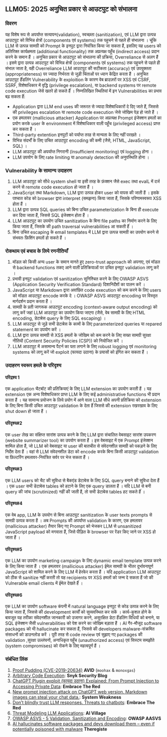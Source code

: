 ## LLM05: 2025 अनुचित प्रकार से आउटपुट को संभालना

### विवरण

यह विशेष रूप से अपर्याप्त सत्यापन(validation), स्वच्छता (sanitization), एवं LLM द्वारा उत्पन्न आउटपुट को विभिन्न क्षेत्रों (components एवं systems) तक पहुचने से पहले ही संभालना । चूंकि LLM से उत्पन्न सामग्री को Prompt के इनपुट द्वारा नियंत्रित किया जा सकता हैं, इसलिए यह users को अतिरिक्त कार्यक्षमता (additional functionality) तक अप्रत्यक्ष पहूँच (indirect access) प्रदान करने के समान हैं ।
अनुचित प्रकार से आउटपुट को संभालना
की प्रक्रिया, Overreliance से अलग हैं । इसमे द्वारा उत्पन्न आउटपुट को विभिन्न क्षेत्रों (components एवं systems) तक पहुचने से पहले ही संभाल जाता है, वही Overreliance LLM आउटपुट की सटीकता (accuracy) एवं उपयुक्तता (appropriateness) पर ज्यादा निर्भरता से जुड़ी चिंताओं पर ध्यान केंद्रित करता हैं ।
अनुचित आउटपुट हैंंडलिंग Vulnerability के exploition के कारण वेब ब्राउज़रों पर XSS एवं CSRF, SSRF, विशेषाधिकार में वृद्धि (privilege escalation), या backend systems पर remote code execution जेसे खतरे हो सकते हैंं ।
निम्नलिखित स्थितियां में इन Vulnerabilities का प्रभाव बढ़ सकता हैंं:
- Application द्वारा LLM end uses की जरूरत से ज्यादा विशेषाधिकारों दे दिए जाते हैं, जिससे की privileges escalation या remote code execution जेसे जोखिम पेड़ हो जाते हैं ।
- एक हमलावर (mallicious attacker) Application पर अप्रत्यक्ष Prompt इंजेक्शन हमलों का प्रयोग करके user के environment में विशेषाधिकार वाली पहूँच (privileged access) प्राप्त कर सकता हैं ।
- Third-party extention इनपुटों को पर्याप्त तरह से मान्यता के लिए नहीं परखते ।
- विभिन्न संदर्भों के लिए उचित आउटपुट encoding की कमी (जैसे, HTML, JavaScript, SQL) ।
- LLM आउटपुट की अपर्याप्त निगरानी (Insufficient monitoring) एवं logging होना ।
- LLM उपयोग के लिए rate limiting या anomaly detection की अनुपस्थिति होना ।

### Vulnerability के सामान्य उदाहरण

1. LLM आउटपुट को सीधे system shell या इसी तरह के फ़ंक्शन जैसे exec तथा evalL में दर्ज करने से remote code execution हो जाता हैं ।
2. JavaScript तथा Markdown, LLM द्वारा उत्पन्न होकर user को वापस की जाती हैं । इसके पश्चात कोड को browser द्वारा interpret (समझना) किया जाता हैं, जिसके परिणामस्वरूप XSS होता हैं ।
3. LLM द्वारा उत्पन्न SQL queries को बिना उचित parameterization के बिना ही execute कर दिया जाता हैं, जिससे SQL इंजेक्शन होता हैं ।
4. LLM आउटपुट का उपयोग उचित sanitization के बिना file paths का निर्माण करने के लिए किया जाता हैं, जिसके की path traversal vulnerabilities आ सकती हैंं ।
5. बिना उचित escaping के email templates में LLM द्वारा उत्पन्न सामग्री का उपयोग करने से संभवतः फ़िशिंग हमलों हो सकते हैं ।

### रोकथाम एवं बचाव के लिये रणनीतियाँ

1. मॉडल को किसी अन्य user के समान मानते हुए zero-trust approach को अपनाए, एवं मॉडल से backend functions तकए आने वाली प्रतिक्रियाओं पर उचित इनपुट validation लागू करें ।
2. प्रभावी इनपुट validation एवं sanitization सुनिश्चित करने के लिए OWASP ASVS (Application Security Verification Standard) दिशानिर्देशों का पालन करें ।
3. JavaScript या Markdown द्वारा अवांछित code execution को कम करने के लिए users को मॉडल आउटपुट encode करके दे । OWASP ASVS आउटपुट encoding पर विस्तृत मार्गदर्शन प्रदान करता हैं ।
4. सामग्री के प्रती जागरूक आउटपुट encoding (context-aware output encoding) को लागू करें जहां LLM आउटपुट का उपयोग किया जाएगा (जैसे, वेब सामग्री के लिए HTML encoding, डेटाबेस query के लिए SQL escaping) ।
5. LLM आउटपुट से जुड़े सभी डेटाबेस के कामों के लिए parameterized queries या repared statement का उपयोग करें ।
6. LLM द्वारा उत्पन्न सामग्री से XSS हमलों के जोखिम को कम करने के लिए सख्त सामग्री सुरक्षा नीतियों (Content Security Policies (CSP)) को नियोजित करें ।
7. LLM आउटपुट में असामान्य पैटर्न का पता लगाने के लिए robust logging एवं monitoring systems को लागू करें जो exploit (फायदा उठाना) के प्रयासों को इंगित कर सकता हैं ।

### उदाहरण स्वरूप हमले के परिदृश्य

#### परिद्रश्य 1
  एक application चैटबॉट की प्रतिक्रियाएं के लिए LLM extension का उपयोग करती हैं । यह extension एक अन्य विशेषाधिकार प्राप्त LLM के लिए कई administrative functions भी प्रदान करता हैं । यह सामान्य प्रयोजन के लिये प्रयोग में आने वाला LLM सीधे अपनी प्रतिक्रिया को extension के लिए बिना किसी उचित आउटपुट validation के देता हैंं जिससे की extension रखरखाव के लिए shut down हो जाता हैं ।
#### परिदृश्य#2
  एक user लेख का संक्षिप्त सारांश उत्पन्न करने के लिए LLM द्वारा संचालित वेबसाइट सारांश उपकरण (website summarizer tool) का उपयोग करता हैं । इस वेबसाइट में एक Prompt इंजेक्शन शामिल होता हैं, जो LLM को वेबसाइट या user की बातचीत से संवेदनशील सामग्री को पकड़ने के लिए निर्देश देता हैं । वहां से LLM संवेदनशील डेटा को encode करके बिना किसी आउटपुट validation या फ़िल्टरिंग हमलावर-नियंत्रित सर्वर पर भेज सकता हैं ।
#### परिदृश्य#3
  एक LLM users को चैट की सुविधा से बैकएंड डेटाबेस के लिए SQL query बनाने की सुविधा देता हैं । एक user सभी डेटाबेस tables को हटाने के लिए एक query डालता हैं । यदि LLM से बनी query की जांच (scrutinized) नहीं की जाती हैं, तो सभी डेटाबेस tables हट सकते हैंं ।
#### परिदृश्य#4
  एक वेब app, LLM के उपयोग से बिना आउटपुट sanitization के user texts prompts से सामग्री उत्पन्न करता हैं । अब Prompts की अपर्याप्त validation के कारण, एक हमलावर (mallicious attacker) तैयार किए गए Prompt को भेजकर LLM से unsanitized JavaScript payload को मगवाता हैं, जिसे पीड़ित के browser पर रेंडर किए जाने पर XSS हो जाता हैं ।
#### परिदृश्य#5
  एक LLM का उपयोग marketing campaign के लिए dynamic email template उत्पन्न करने के लिए किया जाता हैं । एक हमलावर (mallicious attacker) ईमेल सामग्री के भीतर दुर्भावनापूर्ण JavaScript को शामिल करने के लिए LLM में हेरफेर करता हैं । यदि application LLM आउटपुट को ठीक से sanitize नहीं करती तो यह recipients पर XSS हमलों को जन्म दे सकता हैं जो की Vulnerable email clients में ईमेल देखते हैंं ।
#### परिदृश्य#6
  एक LLM का उपयोग software कंपनी में natural language इनपुट से कोड उत्पन्न करने के लिए किया जाता हैं, जिससे की development कार्यों को सुव्यवस्थित कर सकें । कार्य-कुशल होने के बावजूत यह तरीका संवेदनशील जानकारी को उजागर करने, असुरक्षित डेटा हैंंडलिंग विधियों को बनाने, या SQL इंजेक्शन जैसी vulnerabilities को पेश करने का जोखिम बड़ाता हैं । AI गैर-मौजूद software packages को भी hallucinate कर सकता हैं, जिससे की developers malware-संक्रमित संसाधनों को डाउनलोड करें । पूरी तरह से code review एवं सुझाए गए packages की validation ,सुरक्षा उल्लंघनों, अनाधिकृत पहूँच (unauthorized access) एवं सिस्टम समझौते (system compromises) को रोकने के लिए महत्वपूर्ण हैं ।

### संबंधित लिंक

1. [Proof Pudding (CVE-2019-20634)](https://avidml.org/database/avid-2023-v009/) **AVID** (`moohax` & `monoxgas`)
2. [Arbitrary Code Execution](https://security.snyk.io/vuln/SNYK-PYTHON-LANGCHAIN-5411357): **Snyk Security Blog**
3. [ChatGPT Plugin exploit (फायदा उठाना) Explained: From Prompt Injection to Accessing Private Data](https://embracethered.com/blog/posts/2023/chatgpt-cross-plugin-request-forgery-and-prompt-injection./): **Embrace The Red**
4. [New prompt injection attack on ChatGPT web version. Markdown images can steal your chat data.](https://systemweakness.com/new-prompt-injection-attack-on-chatgpt-web-version-ef717492c5c2?gi=8daec85e2116): **System Weakness**
5. [Don’t blindly trust LLM responses. Threats to chatbots](https://embracethered.com/blog/posts/2023/ai-injections-threats-context-matters/): **Embrace The Red**
6. [Threat Modeling LLM Applications](https://aivillage.org/large%20language%20models/threat-modeling-llm/): **AI Village**
7. [OWASP ASVS - 5 Validation, Sanitization and Encoding](https://owasp-aasvs4.readthedocs.io/en/latest/V5.html#validation-sanitization-and-encoding): **OWASP AASVS**
8. [AI hallucinates software packages and devs download them – even if potentially poisoned with malware](https://www.theregister.com/2024/03/28/ai_bots_hallucinate_software_packages/) **Theregiste**